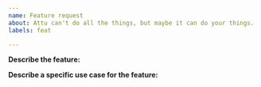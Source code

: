 ```yaml
---
name: Feature request
about: Attu can't do all the things, but maybe it can do your things.
labels: feat

---
```


**Describe the feature:**


**Describe a specific use case for the feature:**
